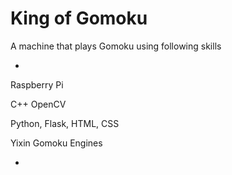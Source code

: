 # King of Gomoku

A machine that plays Gomoku using following skills 

-

Raspberry Pi

C++ OpenCV

Python, Flask, HTML, CSS

Yixin Gomoku Engines

-
